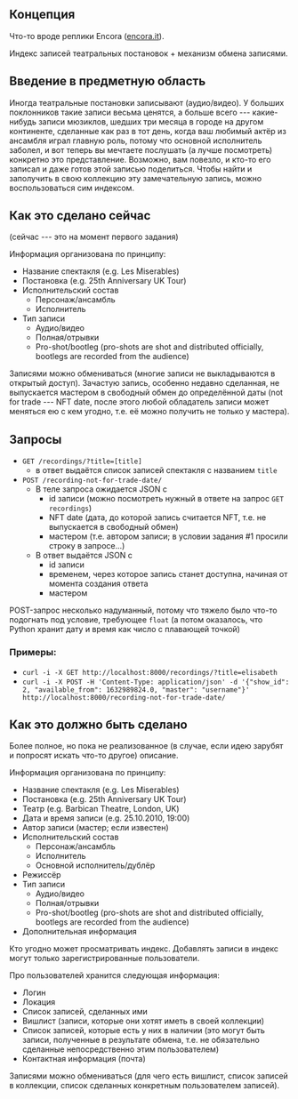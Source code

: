## Концепция
Что-то вроде реплики Encora ([encora.it](https://encora.it/)).

Индекс записей театральных постановок + механизм обмена записями.

## Введение в предметную область

Иногда театральные постановки записывают (аудио/видео). У больших поклонников такие записи весьма ценятся, а больше всего --- какие-нибудь записи мюзиклов, шедших три месяца в городе на другом континенте, сделанные как раз в тот день, когда ваш любимый актёр из ансамбля играл главную роль, потому что основной исполнитель заболел, и вот теперь вы мечтаете послушать (а лучше посмотреть) конкретно это представление. Возможно, вам повезло, и кто-то его записал и даже готов этой записью поделиться. Чтобы найти и заполучить в свою коллекцию эту замечательную запись, можно воспользоваться сим индексом.

## Как это сделано сейчас 

(сейчас --- это на момент первого задания)

Информация организована по принципу:

- Название спектакля (e.g. Les Miserables)
- Постановка (e.g. 25th Anniversary UK Tour)
- Исполнительский состав
  - Персонаж/ансамбль
  - Исполнитель
- Тип записи
  - Аудио/видео
  - Полная/отрывки
  - Pro-shot/bootleg (pro-shots are shot and distributed officially, bootlegs are recorded from the audience)

Записями можно обмениваться (многие записи не выкладываются в открытый доступ). Зачастую запись, особенно недавно сделанная, не выпускается мастером в свободный обмен до определённой даты (not for trade --- NFT date, после этого любой обладатель записи может меняться ею с кем угодно, т.е. её можно получить не только у мастера).

## Запросы
 - `GET /recordings/?title=[title]`
   - в ответ выдаётся список записей спектакля с названием `title`
 - `POST /recording-not-for-trade-date/`
   - В теле запроса ожидается JSON с 
     - id записи (можно посмотреть нужный в ответе на запрос `GET recordings`)
     - NFT date (дата, до которой запись считается NFT, т.е. не выпускается в свободный обмен)
     - мастером (т.е. автором записи; в условии задания #1 просили строку в запросе...)
   - В ответ выдаётся JSON с
     - id записи
     - временем, через которое запись станет доступна, начиная от момента создания ответа
     - мастером

POST-запрос несколько надуманный, потому что тяжело было что-то подогнать под условие, требующее `float` (а потом оказалось, что Python хранит дату и время как число с плавающей точкой)


### Примеры:
 - `curl -i -X GET http://localhost:8000/recordings/?title=elisabeth`
 - `curl -i -X POST -H 'Content-Type: application/json' -d '{"show_id": 2, "available_from": 1632989824.0, "master": "username"}' http://localhost:8000/recording-not-for-trade-date/`

## Как это должно быть сделано

Более полное, но пока не реализованное (в случае, если идею зарубят и попросят искать что-то другое) описание.

Информация организована по принципу:

- Название спектакля (e.g. Les Miserables)
- Постановка (e.g. 25th Anniversary UK Tour)
- Театр (e.g. Barbican Theatre, London, UK)
- Дата и время записи (e.g. 25.10.2010, 19:00)
- Автор записи (мастер; если известен)
- Исполнительский состав
   - Персонаж/ансамбль 
   - Исполнитель 
   - Основной исполнитель/дублёр 
- Режиссёр
- Тип записи
  - Аудио/видео
  - Полная/отрывки
  - Pro-shot/bootleg (pro-shots are shot and distributed officially, bootlegs are recorded from the audience)
- Дополнительная информация 

Кто угодно может просматривать индекс. 
Добавлять записи в индекс могут только зарегистрированные пользователи.

Про пользователей хранится следующая информация:
- Логин
- Локация
- Список записей, сделанных ими
- Вишлист (записи, которые они хотят иметь в своей коллекции)
- Список записей, которые есть у них в наличии (это могут быть записи, полученные в результате обмена, т.е. не обязательно сделанные непосредственно этим пользователем)
- Контактная информация (почта)


Записями можно обмениваться (для чего есть вишлист, список записей в коллекции, список сделанных конкретным пользователем записей).